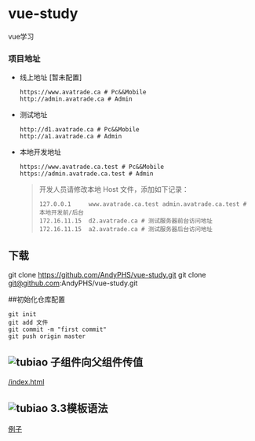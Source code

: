 # vue-study
vue学习
### 项目地址

- 线上地址 [暂未配置]
    ```
    https://www.avatrade.ca # Pc&&Mobile
    http://admin.avatrade.ca # Admin
    ```

- 测试地址
    ```
    http://d1.avatrade.ca # Pc&&Mobile
    http://a1.avatrade.ca # Admin
    ```

- 本地开发地址
    ```
    https://www.avatrade.ca.test # Pc&&Mobile
    https://admin.avatrade.ca.test # Admin
    ```

    > 开发人员请修改本地 Host 文件，添加如下记录：
    > ```
    > 127.0.0.1     www.avatrade.ca.test admin.avatrade.ca.test # 本地开发前/后台
    > 172.16.11.15  d2.avatrade.ca # 测试服务器前台访问地址
    > 172.16.11.15  a2.avatrade.ca # 测试服务器后台访问地址
    > ```


## 下载
git clone https://github.com/AndyPHS/vue-study.git
git clone git@github.com:AndyPHS/vue-study.git

##初始化仓库配置
 ```
git init 
git add 文件
git commit -m "first commit"
git push origin master
 ```

![tubiao](https://www.avatrade.ca/wp-content/themes/ava_trade/assets/images/inner-pages/mt5/apple.png)
子组件向父组件传值
--------------
[/index.html](/Vue实例生命周期函数.html)  

![tubiao](https://www.avatrade.ca/wp-content/themes/ava_trade/assets/images/inner-pages/mt5/apple.png)
3.3模板语法
------------
[例子](/3—3模板语法.html)


